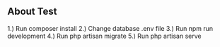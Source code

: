 ## About Test

1.) Run composer install
2.) Change database .env file
3.) Run npm run development
4.) Run php artisan migrate
5.) Run php artisan serve

